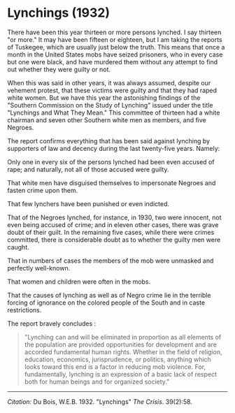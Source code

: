 # Lynchings (1932)

There have been this year thirteen or more persons lynched. I say thirteen "or more." It may have been fifteen or eighteen, but I am taking the reports of Tuskegee, which are usually just below the truth. This means that once a month in the United States mobs have seized prisoners, who in every case but one were black, and have murdered them without any attempt to find out whether they were guilty or not.

When this was said in other years, it was always assumed, despite our vehement protest, that these victims were guilty and that they had raped white women. But we have this year the astonishing findings of the "Southern Commission on the Study of Lynching" issued under the title "Lynchings and What They Mean." This committee of thirteen had a white chairman and seven other Southern white men as members, and five Negroes.

The report confirms everything that has been said against lynching by supporters of law and decency during the last twenty-five years. Namely:

Only one in every six of the persons lynched had been even accused of rape; and naturally, not all of those accused were guilty.

That white men have disguised themselves to impersonate Negroes and fasten crime upon them.

That few lynchers have been punished or even indicted.

That of the Negroes lynched, for instance, in 1930, two were innocent, not even being accused of crime; and in eleven other cases, there was grave doubt of their guilt. In the remaining five cases, while there were crimes committed, there is considerable doubt as to whether the guilty men were caught.

That in numbers of cases the members of the mob were unmasked and perfectly well-known.

That women and children were often in the mobs.

That the causes of lynching as well as of Negro crime lie in the terrible forcing of ignorance on the colored people of the South and in caste restrictions.  

The report bravely concludes :

> "Lynching can and will be eliminated in proportion as all elements of the population are provided opportunities for development and are accorded fundamental human rights. Whether in the field of religion, education, economics, jurisprudence, or politics, anything which looks toward this end is a factor in reducing mob violence. For, fundamentally, lynching is an expression of a basic lack of respect both for human beings and for organized society."
______________
*Citation:* Du Bois, W.E.B. 1932. "Lynchings" *The Crisis*. 39(2):58.
